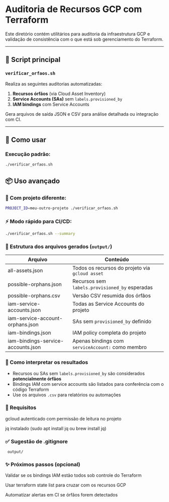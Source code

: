 # Auditoria de Recursos GCP com Terraform

Este diretório contém utilitários para auditoria da infraestrutura GCP e validação de consistência com o que está sob gerenciamento do Terraform.

---

## 📜 Script principal

### `verificar_orfaos.sh`

Realiza as seguintes auditorias automatizadas:

1. **Recursos órfãos** (via Cloud Asset Inventory)
2. **Service Accounts (SAs)** sem `labels.provisioned_by`
3. **IAM bindings** com Service Accounts

Gera arquivos de saída JSON e CSV para análise detalhada ou integração com CI.

---

## 🚀 Como usar

### Execução padrão:

```bash
./verificar_orfaos.sh
```
## 📦 Uso avançado

### 🔀 Com projeto diferente:

```bash
PROJECT_ID=meu-outro-projeto ./verificar_orfaos.sh
```
### ⚡ Modo rápido para CI/CD:
```bash
./verificar_orfaos.sh --summary
```

### 📁 Estrutura dos arquivos gerados (`output/`)

| Arquivo                                | Conteúdo                                               |
|----------------------------------------|--------------------------------------------------------|
| all-assets.json                        | Todos os recursos do projeto via `gcloud asset`        |
| possible-orphans.json                  | Recursos sem `labels.provisioned_by` esperadas         |
| possible-orphans.csv                   | Versão CSV resumida dos órfãos                         |
| iam-service-accounts.json              | Todas as Service Accounts do projeto                   |
| iam-service-account-orphans.json       | SAs sem `provisioned_by` definido                      |
| iam-bindings.json                      | IAM policy completa do projeto                         |
| iam-bindings-service-accounts.json     | Apenas bindings com `serviceAccount:` como membro      |


### 🧠 Como interpretar os resultados

- Recursos ou SAs sem `labels.provisioned_by` são considerados **potencialmente órfãos**
- Bindings IAM com service accounts são listados para conferência com o código Terraform
- Use os arquivos `.csv` para relatórios ou automações


### 📌 Requisitos
gcloud autenticado com permissão de leitura no projeto

jq instalado (sudo apt install jq ou brew install jq)

### ✅ Sugestão de .gitignore
<pre><code> output/ </code></pre>

### ✨ Próximos passos (opcional)
Validar se os bindings IAM estão todos sob controle do Terraform

Usar terraform state list para cruzar com os recursos GCP

Automatizar alertas em CI se órfãos forem detectados